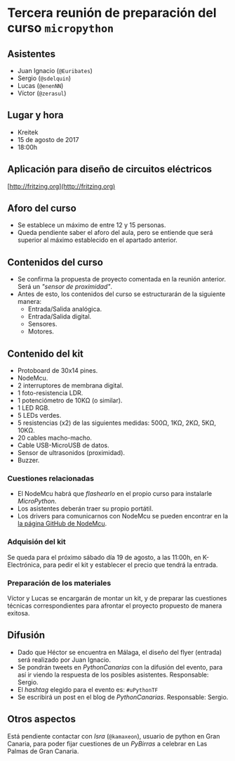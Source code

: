 # Tercera reunión de preparación del curso `micropython`

## Asistentes

- Juan Ignacio (`@Euribates`)
- Sergio (`@sdelquin`)
- Lucas (`@enenNN`)
- Víctor (`@zerasul`)

## Lugar y hora

- Kreitek
- 15 de agosto de 2017
- 18:00h

## Aplicación para diseño de circuitos eléctricos

[http://fritzing.org](http://fritzing.org)

## Aforo del curso

- Se establece un máximo de entre 12 y 15 personas.
- Queda pendiente saber el aforo del aula, pero se entiende que será superior al máximo establecido en el apartado anterior.

## Contenidos del curso

- Se confirma la propuesta de proyecto comentada en la reunión anterior. Será un *"sensor de proximidad"*.
- Antes de esto, los contenidos del curso se estructurarán de la siguiente manera:
    - Entrada/Salida analógica.
    - Entrada/Salida digital.
    - Sensores.
    - Motores.

## Contenido del kit

- Protoboard de 30x14 pines.
- NodeMcu.
- 2 interruptores de membrana digital.
- 1 foto-resistencia LDR.
- 1 potenciómetro de 10KΩ (o similar).
- 1 LED RGB.
- 5 LEDs verdes.
- 5 resistencias (x2) de las siguientes medidas: 500Ω, 1KΩ, 2KΩ, 5KΩ, 10KΩ.
- 20 cables macho-macho.
- Cable USB-MicroUSB de datos.
- Sensor de ultrasonidos (proximidad).
- Buzzer.

### Cuestiones relacionadas

- El NodeMcu habrá que *flashearlo* en el propio curso para instalarle *MicroPython*.
- Los asistentes deberán traer su propio portátil.
- Los drivers para comunicarnos con NodeMcu se pueden encontrar en la [la página GitHub de NodeMcu](https://github.com/nodemcu/nodemcu-devkit/tree/master/Drivers).

### Adquisión del kit

Se queda para el próximo sábado día 19 de agosto, a las 11:00h, en K-Electrónica, para pedir el kit y establecer el precio que tendrá la entrada.

### Preparación de los materiales

Víctor y Lucas se encargarán de montar un kit, y de preparar las cuestiones técnicas correspondientes para afrontar el proyecto propuesto de manera exitosa.

## Difusión

- Dado que Héctor se encuentra en Málaga, el diseño del flyer (entrada) será realizado por Juan Ignacio.
- Se pondrán tweets en *PythonCanarias* con la difusión del evento, para así ir viendo la respuesta de los posibles asistentes. Responsable: Sergio.
- El *hashtag* elegido para el evento es: `#uPythonTF`
- Se escribirá un post en el blog de *PythonCanarias*. Responsable: Sergio.

## Otros aspectos

Está pendiente contactar con *Isra* (`@kamaxeon`), usuario de python en Gran Canaria, para poder fijar cuestiones de un *PyBirras* a celebrar en Las Palmas de Gran Canaria.
